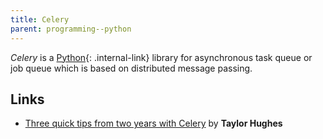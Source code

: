 ```yaml
---
title: Celery
parent: programming--python
---
```


<dfn>Celery</dfn> is a [Python](index){: .internal-link} library for asynchronous task queue or job queue which is based on distributed message passing.

## Links

-   [Three quick tips from two years with Celery](https://medium.com/@taylorhughes/three-quick-tips-from-two-years-with-celery-c05ff9d7f9eb) by **Taylor Hughes**
